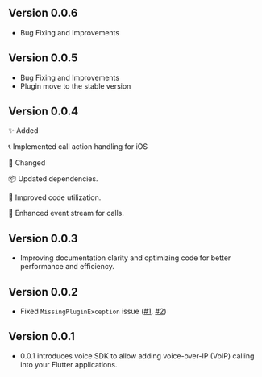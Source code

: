 ## Version 0.0.6

* Bug Fixing and Improvements

## Version 0.0.5

* Bug Fixing and Improvements
* Plugin move to the stable version

## Version 0.0.4

✨ Added

📞 Implemented call action handling for iOS

🔄 Changed

📦 Updated dependencies.

🔧 Improved code utilization.

🌊 Enhanced event stream for calls.

## Version 0.0.3

* Improving documentation clarity and optimizing code for better performance and efficiency.

## Version 0.0.2

* Fixed `MissingPluginException` issue ([#1](https://github.com/DevCodeSpace/twilio_voice_flutter/issues/1), [#2](https://github.com/DevCodeSpace/twilio_voice_flutter/issues/2))

## Version 0.0.1

* 0.0.1 introduces voice SDK to allow adding voice-over-IP (VoIP) calling into your Flutter applications.
